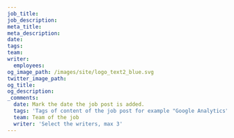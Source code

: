 ```yaml
---
job_title:
job_description:
meta_title:
meta_description:
date:
tags:
team:
writer:
  employees:
og_image_path: /images/site/logo_text2_blue.svg
twitter_image_path:
og_title:
og_description:
_comments:
  date: Mark the date the job post is added.
  tags: 'Tags of content of the job post for example "Google Analytics", "GitHub" etc'
  team: Team of the job
  writer: 'Select the writers, max 3'
---
```

